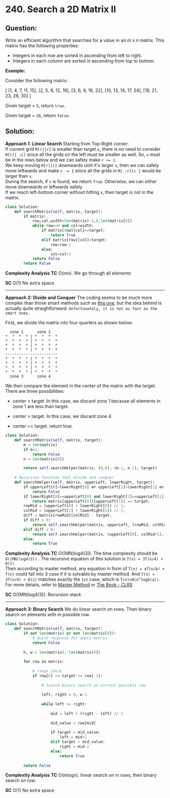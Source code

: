 
  

# 240. Search a 2D Matrix II

## Question:

Write an efficient algorithm that searches for a value in an  _m_  x  _n_  matrix. This matrix has the following properties:

-   Integers in each row are sorted in ascending from left to right.
-   Integers in each column are sorted in ascending from top to bottom.

**Example:**

Consider the following matrix:

[
  [1,   4,  7, 11, 15],
  [2,   5,  8, 12, 19],
  [3,   6,  9, 16, 22],
  [10, 13, 14, 17, 24],
  [18, 21, 23, 26, 30]
]

Given target = `5`, return `true`.

Given target = `20`, return `false`.
## Solution:
**Approach 1: Linear Search**
Starting from Top-Right corner:  
If current grid `M[r][c]` is smaller than target `x`, there is no need to consider `M[r][ :c]` since all the grids on the left must be smaller as well. So, `x` must be in the rows below and we can safely make `r += 1`.  
We keep moving `M[r][c]` downwards until it's larger `x`, then we can safely move leftwards and make `c -= 1` since all the grids in `M[ :r][c ]` would be larger than `x`.  
During the search, if `x` is found, we return `True`. Otherwise, we can either move downwards or leftwards safely.  
If we reach left-bottom corner without hitting `x`, then target is not in the matrix.
```python
class Solution:
    def searchMatrix(self, matrix, target):
        if matrix:
            row,col,width=len(matrix)-1,0,len(matrix[0])
            while row>=0 and col<width:
                if matrix[row][col]==target:
                    return True
                elif matrix[row][col]>target:
                    row=row-1
                else:
                    col=col+1
            return False
        return False
```

**Complexity Analysis**
**TC** 
O(mn). We go through all elements

**SC** 
O(1) No extra space

---

**Approach 2: Divide and Conquer**
The coding seems to be much more complex than those smart methods such as  [this one](https://leetcode.com/discuss/48852/my-concise-o-m-n-java-solution), but the idea behind is actually quite straightforward.  `Unfortunately, it is not as fast as the smart ones.`

First, we divide the matrix into four quarters as shown below:

```
  zone 1      zone 2
*  *  *  * | *  *  *  *
*  *  *  * | *  *  *  *
*  *  *  * | *  *  *  *
*  *  *  * | *  *  *  *
-----------------------
*  *  *  * | *  *  *  *
*  *  *  * | *  *  *  *
*  *  *  * | *  *  *  *
*  *  *  * | *  *  *  *
  zone 3      zone 4
```

We then compare the element in the center of the matrix with the target. There are three possibilities:

-   center < target. In this case, we discard zone 1 because all elements in zone 1 are less than target.
    
-   center > target. In this case, we discard zone 4.
    
-   center == target. return true.

```python
class Solution:
    def searchMatrix(self, matrix, target):
        m = len(matrix)
        if m<1:
            return False
        n = len(matrix[0])

        return self.searchHelper(matrix, (0,0), (m-1, n-1), target)
    
    # Recursion function that divide and conquer
    def searchHelper(self, matrix, upperLeft, lowerRight, target):
        if upperLeft[0]>lowerRight[0] or upperLeft[1]>lowerRight[1] or lowerRight[0]>=len(matrix) or lowerRight[1]>=len(matrix[0]):
            return False
        if lowerRight[0]==upperLeft[0] and lowerRight[1]==upperLeft[1]:
            return matrix[upperLeft[0]][upperLeft[1]] == target;
        rowMid = (upperLeft[0] + lowerRight[0]) // 2;
        colMid = (upperLeft[1] + lowerRight[1]) // 2;
        diff = matrix[rowMid][colMid] - target;
        if diff > 0:
            return self.searchHelper(matrix, upperLeft, (rowMid, colMid), target) or self.searchHelper(matrix, (upperLeft[0],colMid+1), (rowMid, lowerRight[1]), target) or self.searchHelper(matrix, (rowMid+1,upperLeft[1]), (lowerRight[0], colMid), target);
        elif diff < 0:
            return self.searchHelper(matrix, (upperLeft[0], colMid+1), (rowMid, lowerRight[1]), target) or self.searchHelper(matrix, (rowMid+1, upperLeft[1]), (lowerRight[0], colMid), target) or self.searchHelper(matrix, (rowMid+1, colMid+1), lowerRight, target)
        else:
            return True
```



**Complexity Analysis**
**TC** 
O((MN)log4(3)). The time complexity should be `O((MN)log4(3))` . The recursive equation of this solution is `T(n) = 3T(n/4) + O(1)`  
Then according to master method, any equation in form of `T(n) = aT(n/b) + f(n)` could fall into 3 case if it is solvable by master method. And `T(n) = 3T(n/4) + O(1)` matches exactly the `1st` case, which is `T(n)=Θ(n^logb(a))`. For more details, refer to [Master Method](https://en.wikipedia.org/wiki/Master_theorem_(analysis_of_algorithms)) or [The Book - CLRS](https://en.wikipedia.org/wiki/Introduction_to_Algorithms)

**SC** 
O((MN)log4(3)). Recursion stack

---

**Approach 3: Binary Search**
We do linear search on rows. Then binary search on elements with in possible row.
```python
class Solution:
    def searchMatrix(self, matrix, target):
        if not len(matrix) or not len(matrix[0]):
            # Quick response for empty matrix
            return False
        
        h, w = len(matrix), len(matrix[0])
        
        for row in matrix:
			
			# range check
            if row[0] <= target <= row[-1]:
                
				# launch binary search on current possible row
				
                left, right = 0, w-1
                
                while left <= right:
                    
                    mid = left + (right - left) // 2
                    
                    mid_value = row[mid]
                    
                    if target > mid_value:
                        left = mid+1
                    elif target < mid_value:
                        right = mid-1
                    else:
                        return True
                
        return False
```
**Complexity Analysis**
**TC** 
O(mlogn). linear search on m rows, then binary search on row.

**SC** 
O(1) No extra space
